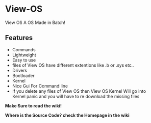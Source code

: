 # View-OS
View OS A OS Made in Batch!

## Features
- Commands
- Lightweight
- Easy to use
- files of View OS have different extentions like .b or .sys etc..
- Drivers
- Bootloader
- Kernel
- Nice Gui For Command line
- If you delete any files of View OS then View OS Kernel Will go into Kernel panic and you will have to re download the missing files

**Make Sure to read the wiki!**

**Where is the Source Code? check the Homepage in the wiki**
